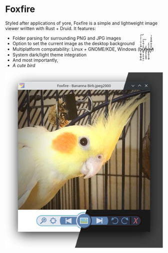 # Foxfire
Styled after applications of yore, Foxfire is a simple and lightweight image viewer written with Rust + Druid. It features:

* Folder parsing for surrounding PNG and JPG images
* Option to set the current image as the desktop background
* Multiplatform compatability: Linux + GNOME/KDE, Windows (b̷̞̹̫͚̟̣͇̱̦̼̲̌̇̊͑̋̈̇̍̒̾̀̚̚̚͝ǖ̸̺̭̦͕̘̰̜͉͍̤̤̏̍́̅́̆̀͠ǧ̶̦̬͕̞̼͎͍̬̔g̶̢̥̰͕̞͕͖̓́͋̓ͅy̵̨̆̎̊̊̅̿̎̑̆͋́̇̕̕)
* System dark/light theme integration
* And most importantly, 
* *A cute bird*

![Image of photo viewer application showing an image of a cockatiel.](/docs/resources/foxfire_window.png?raw=true "Foxfire")
